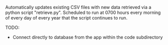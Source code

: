 Automatically updates existing CSV files with new data retrieved via a python script
"retrieve.py". Scheduled to run at 0700 hours every morning of every day of every
year that the script continues to run.

TODO:
  * Connect directly to database from the app within the code subdirectory 
